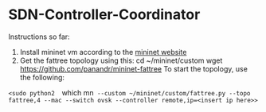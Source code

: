 # SDN-Controller-Coordinator
Instructions so far:
1. Install mininet vm according to the [mininet website](http://mininet.org/download/#option-1-mininet-vm-installation-easy-recommended)
2. Get the fattree topology using this:
    cd ~/mininet/custom
    wget https://github.com/panandr/mininet-fattree
To start the topology, use the following:

`<sudo python2  `which mn` --custom ~/mininet/custom/fattree.py --topo fattree,4 --mac --switch ovsk --controller remote,ip=<insert ip here>>`
